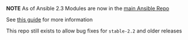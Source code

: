 **NOTE** As of Ansible 2.3 Modules are now in the [main Ansible Repo](https://github.com/ansible/ansible/tree/devel/lib/ansible/modules)

See [this guide](http://docs.ansible.com/ansible/dev_guide/repomerge.html) for more information

This repo still exists to allow bug fixes for `stable-2.2` and older releases
